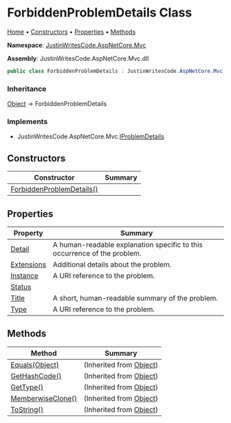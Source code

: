 # ForbiddenProblemDetails Class

[Home](../../README.md) &#x2022; [Constructors](#constructors) &#x2022; [Properties](#properties) &#x2022; [Methods](#methods)

**Namespace**: [JustinWritesCode.AspNetCore.Mvc](../README.md)

**Assembly**: JustinWritesCode\.AspNetCore\.Mvc\.dll

```csharp
public class ForbiddenProblemDetails : JustinWritesCode.AspNetCore.Mvc.IProblemDetails
```

### Inheritance

[Object](https://docs.microsoft.com/en-us/dotnet/api/system.object) &#x2192; ForbiddenProblemDetails

### Implements

* JustinWritesCode\.AspNetCore\.Mvc\.[IProblemDetails](../IProblemDetails/README.md)

## Constructors

| Constructor | Summary |
| ----------- | ------- |
| [ForbiddenProblemDetails()](-ctor/README.md) | |

## Properties

| Property | Summary |
| -------- | ------- |
| [Detail](Detail/README.md) | A human\-readable explanation specific to this occurrence of the problem\. |
| [Extensions](Extensions/README.md) | Additional details about the problem\. |
| [Instance](Instance/README.md) | A URI reference to the problem\. |
| [Status](Status/README.md) | |
| [Title](Title/README.md) | A short, human\-readable summary of the problem\. |
| [Type](Type/README.md) | A URI reference to the problem\. |

## Methods

| Method | Summary |
| ------ | ------- |
| [Equals(Object)](https://docs.microsoft.com/en-us/dotnet/api/system.object.equals) |  \(Inherited from [Object](https://docs.microsoft.com/en-us/dotnet/api/system.object)\) |
| [GetHashCode()](https://docs.microsoft.com/en-us/dotnet/api/system.object.gethashcode) |  \(Inherited from [Object](https://docs.microsoft.com/en-us/dotnet/api/system.object)\) |
| [GetType()](https://docs.microsoft.com/en-us/dotnet/api/system.object.gettype) |  \(Inherited from [Object](https://docs.microsoft.com/en-us/dotnet/api/system.object)\) |
| [MemberwiseClone()](https://docs.microsoft.com/en-us/dotnet/api/system.object.memberwiseclone) |  \(Inherited from [Object](https://docs.microsoft.com/en-us/dotnet/api/system.object)\) |
| [ToString()](https://docs.microsoft.com/en-us/dotnet/api/system.object.tostring) |  \(Inherited from [Object](https://docs.microsoft.com/en-us/dotnet/api/system.object)\) |

